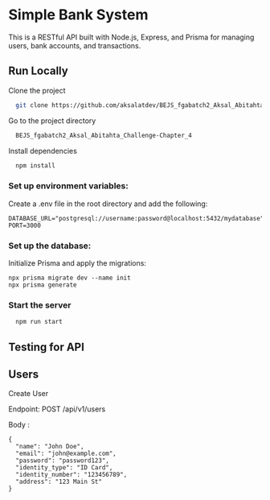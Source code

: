 
# Simple Bank System

This is a RESTful API built with Node.js, Express, and Prisma for managing users, bank accounts, and transactions.




## Run Locally

Clone the project

```bash
  git clone https://github.com/aksalatdev/BEJS_fgabatch2_Aksal_Abitahta_Challenge-Chapter_4.git
```

Go to the project directory

```bash
  BEJS_fgabatch2_Aksal_Abitahta_Challenge-Chapter_4
```

Install dependencies

```bash
  npm install
```

### Set up environment variables:
Create a .env file in the root directory and add the following:
```
DATABASE_URL="postgresql://username:password@localhost:5432/mydatabase"
PORT=3000
```
### Set up the database:

Initialize Prisma and apply the migrations:
```
npx prisma migrate dev --name init
npx prisma generate
```

### Start the server

```bash
  npm run start
```


## Testing for API

## Users
Create User

Endpoint: POST /api/v1/users

Body : 
```
{
  "name": "John Doe",
  "email": "john@example.com",
  "password": "password123",
  "identity_type": "ID Card",
  "identity_number": "123456789",
  "address": "123 Main St"
}

```

